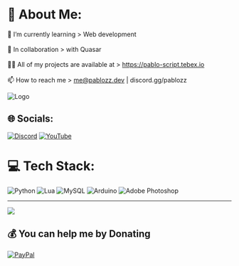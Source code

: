 # 💫 About Me:
🌱 I’m currently learning > Web development<br><br>👯 In collaboration > with Quasar<br><br>👨‍💻 All of my projects are available at > https://pablo-script.tebex.io<br><br>📫 How to reach me > me@pablozz.dev | discord.gg/pablozz


![Logo]([[https://media.discordapp.net/attachments/1174751284205715486/1208236545518338119/Nouveau_projet_7.png?ex=66232678&is=6610b178&hm=08bd747d8e1c932fc0f42db871d20106c37751c6bfc9bc8b2670e0cef7e3578b&=&format=webp&quality=lossless&width=676&height=676](https://media.discordapp.net/attachments/1174751284205715486/1225904746049703966/untitled1x-1.0s-200px-200px.gif?ex=6622d3c3&is=66105ec3&hm=2cc70ff6fc76bd2f2223633a2fc8872765194aabbe3c071b7c41fa296994e3aa&=)](https://media.discordapp.net/attachments/1174751284205715486/1207358471654211675/Nouveau_projet.png?ex=661ff4b3&is=660d7fb3&hm=ac115b6feaa4da2e615226f4883a8a3c636cd7d61a0ab724194eec7fb0326724&=&format=webp&quality=lossless))


## 🌐 Socials:
[![Discord](https://img.shields.io/badge/Discord-%237289DA.svg?logo=discord&logoColor=white)](https://discord.gg/pablozz) [![YouTube](https://img.shields.io/badge/YouTube-%23FF0000.svg?logo=YouTube&logoColor=white)](https://youtube.com/@Pablo_developpement) 

# 💻 Tech Stack:
![Python](https://img.shields.io/badge/python-3670A0?style=for-the-badge&logo=python&logoColor=ffdd54) ![Lua](https://img.shields.io/badge/lua-%232C2D72.svg?style=for-the-badge&logo=lua&logoColor=white) ![MySQL](https://img.shields.io/badge/mysql-%2300000f.svg?style=for-the-badge&logo=mysql&logoColor=white) ![Arduino](https://img.shields.io/badge/-Arduino-00979D?style=for-the-badge&logo=Arduino&logoColor=white) ![Adobe Photoshop](https://img.shields.io/badge/adobe%20photoshop-%2331A8FF.svg?style=for-the-badge&logo=adobe%20photoshop&logoColor=white)

---
[![](https://visitcount.itsvg.in/api?id=Pablozz&icon=0&color=6)](https://visitcount.itsvg.in)

  ## 💰 You can help me by Donating
  [![PayPal](https://img.shields.io/badge/PayPal-00457C?style=for-the-badge&logo=paypal&logoColor=white)](https://paypal.me/27alexis27) 

  
<!-- Proudly created with GPRM ( https://gprm.itsvg.in ) -->
